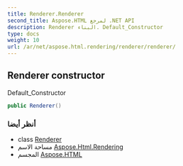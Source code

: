 ```yaml
---
title: Renderer.Renderer
second_title: Aspose.HTML لمرجع .NET API
description: Renderer البناء. Default_Constructor
type: docs
weight: 10
url: /ar/net/aspose.html.rendering/renderer/renderer/
---
```

## Renderer constructor

Default_Constructor

```csharp
public Renderer()
```

### أنظر أيضا

* class [Renderer](../)
* مساحة الاسم [Aspose.Html.Rendering](../../renderer/)
* المجسم [Aspose.HTML](../../../)


